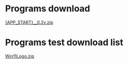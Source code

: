 # Programs download
[{APP_START}__0.2v.zip](https://github.com/RunkangChen/Programs/files/10179055/APP_START.__0.2v.zip)
# Programs test download list
[Win11Logo.zip](https://github.com/RunkangChen/Programs/files/10179009/Win11Logo.zip)


